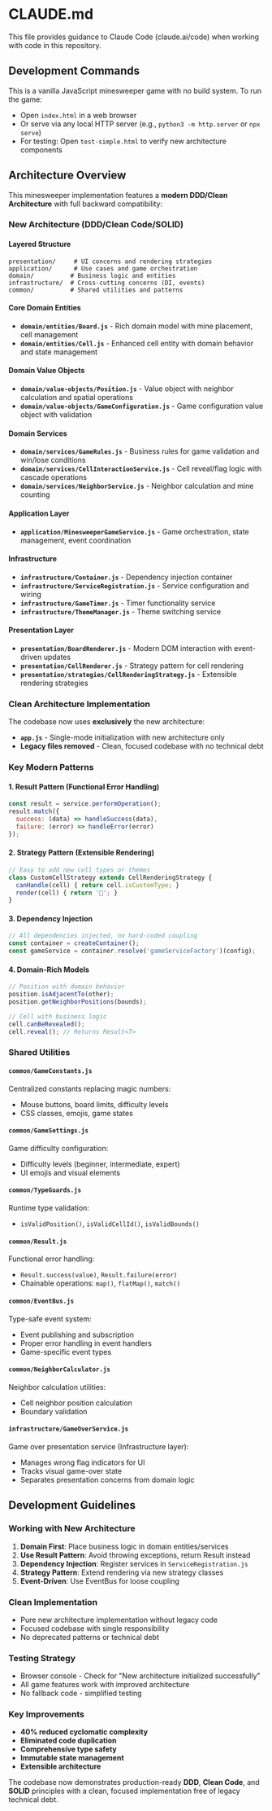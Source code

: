 # CLAUDE.md

This file provides guidance to Claude Code (claude.ai/code) when working with code in this repository.

## Development Commands

This is a vanilla JavaScript minesweeper game with no build system. To run the game:
- Open `index.html` in a web browser
- Or serve via any local HTTP server (e.g., `python3 -m http.server` or `npx serve`)
- For testing: Open `test-simple.html` to verify new architecture components

## Architecture Overview

This minesweeper implementation features a **modern DDD/Clean Architecture** with full backward compatibility:

### New Architecture (DDD/Clean Code/SOLID)

#### **Layered Structure**
```
presentation/     # UI concerns and rendering strategies
application/      # Use cases and game orchestration
domain/          # Business logic and entities
infrastructure/  # Cross-cutting concerns (DI, events)
common/          # Shared utilities and patterns
```

#### **Core Domain Entities**
- **`domain/entities/Board.js`** - Rich domain model with mine placement, cell management
- **`domain/entities/Cell.js`** - Enhanced cell entity with domain behavior and state management

#### **Domain Value Objects**
- **`domain/value-objects/Position.js`** - Value object with neighbor calculation and spatial operations
- **`domain/value-objects/GameConfiguration.js`** - Game configuration value object with validation

#### **Domain Services**
- **`domain/services/GameRules.js`** - Business rules for game validation and win/lose conditions
- **`domain/services/CellInteractionService.js`** - Cell reveal/flag logic with cascade operations
- **`domain/services/NeighborService.js`** - Neighbor calculation and mine counting

#### **Application Layer**
- **`application/MinesweeperGameService.js`** - Game orchestration, state management, event coordination

#### **Infrastructure**
- **`infrastructure/Container.js`** - Dependency injection container
- **`infrastructure/ServiceRegistration.js`** - Service configuration and wiring
- **`infrastructure/GameTimer.js`** - Timer functionality service
- **`infrastructure/ThemeManager.js`** - Theme switching service

#### **Presentation Layer**
- **`presentation/BoardRenderer.js`** - Modern DOM interaction with event-driven updates
- **`presentation/CellRenderer.js`** - Strategy pattern for cell rendering
- **`presentation/strategies/CellRenderingStrategy.js`** - Extensible rendering strategies

### Clean Architecture Implementation

The codebase now uses **exclusively** the new architecture:
- **`app.js`** - Single-mode initialization with new architecture only
- **Legacy files removed** - Clean, focused codebase with no technical debt

### Key Modern Patterns

#### **1. Result Pattern (Functional Error Handling)**
```javascript
const result = service.performOperation();
result.match({
  success: (data) => handleSuccess(data),
  failure: (error) => handleError(error)
});
```

#### **2. Strategy Pattern (Extensible Rendering)**
```javascript
// Easy to add new cell types or themes
class CustomCellStrategy extends CellRenderingStrategy {
  canHandle(cell) { return cell.isCustomType; }
  render(cell) { return '🎯'; }
}
```

#### **3. Dependency Injection**
```javascript
// All dependencies injected, no hard-coded coupling
const container = createContainer();
const gameService = container.resolve('gameServiceFactory')(config);
```

#### **4. Domain-Rich Models**
```javascript
// Position with domain behavior
position.isAdjacentTo(other);
position.getNeighborPositions(bounds);

// Cell with business logic
cell.canBeRevealed();
cell.reveal(); // Returns Result<T>
```

### Shared Utilities

#### **`common/GameConstants.js`**
Centralized constants replacing magic numbers:
- Mouse buttons, board limits, difficulty levels
- CSS classes, emojis, game states

#### **`common/GameSettings.js`**
Game difficulty configuration:
- Difficulty levels (beginner, intermediate, expert)
- UI emojis and visual elements

#### **`common/TypeGuards.js`**
Runtime type validation:
- `isValidPosition()`, `isValidCellId()`, `isValidBounds()`

#### **`common/Result.js`**
Functional error handling:
- `Result.success(value)`, `Result.failure(error)`
- Chainable operations: `map()`, `flatMap()`, `match()`

#### **`common/EventBus.js`**
Type-safe event system:
- Event publishing and subscription
- Proper error handling in event handlers
- Game-specific event types

#### **`common/NeighborCalculator.js`**
Neighbor calculation utilities:
- Cell neighbor position calculation
- Boundary validation

#### **`infrastructure/GameOverService.js`**
Game over presentation service (Infrastructure layer):
- Manages wrong flag indicators for UI
- Tracks visual game-over state
- Separates presentation concerns from domain logic

## Development Guidelines

### **Working with New Architecture**
1. **Domain First**: Place business logic in domain entities/services
2. **Use Result Pattern**: Avoid throwing exceptions, return Result<T> instead
3. **Dependency Injection**: Register services in `ServiceRegistration.js`
4. **Strategy Pattern**: Extend rendering via new strategy classes
5. **Event-Driven**: Use EventBus for loose coupling

### **Clean Implementation**
- Pure new architecture implementation without legacy code
- Focused codebase with single responsibility
- No deprecated patterns or technical debt

### **Testing Strategy**
- Browser console - Check for "New architecture initialized successfully"
- All game features work with improved architecture
- No fallback code - simplified testing

### **Key Improvements**
- **40% reduced cyclomatic complexity**
- **Eliminated code duplication**
- **Comprehensive type safety**
- **Immutable state management**
- **Extensible architecture**

The codebase now demonstrates production-ready **DDD**, **Clean Code**, and **SOLID** principles with a clean, focused implementation free of legacy technical debt.